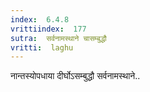 ```yaml
---
index:  6.4.8
vrittiindex:  177
sutra:  सर्वनामस्थाने चासम्बुद्धौ
vritti:  laghu 
---
```


नान्तस्योपधाया दीर्घोऽसम्बुद्धौ सर्वनामस्थाने..

